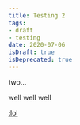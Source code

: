 ```yaml
---
title: Testing 2
tags:
- draft
- testing
date: 2020-07-06
isDraft: true
isDeprecated: true
---
```


two...

well well well

[:lol](../test1#testy)